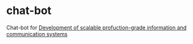 # chat-bot

Chat-bot for [Development of scalable profuction-grade information and communication systems](https://www.fer.unizg.hr/en/course/dospiacs)
